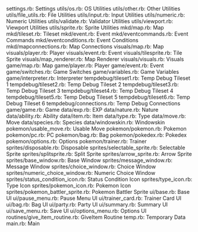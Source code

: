 settings.rb: Settings
utils/os.rb: OS Utilities
utils/other.rb: Other Utilities
utils/file_utils.rb: File Utilities
utils/input.rb: Input Utilities
utils/numeric.rb: Numeric Utilities
utils/validate.rb: Validator Utilities
utils/viewport.rb: Viewport Utilities
utils/sprite.rb: Sprite Utilities
mkd/map.rb: Map
mkd/tileset.rb: Tileset
mkd/event.rb: Event
mkd/eventcommands.rb: Event Commands
mkd/eventconditions.rb: Event Conditions
mkd/mapconnections.rb: Map Connections
visuals/map.rb: Map
visuals/player.rb: Player
visuals/event.rb: Event
visuals/tilesprite.rb: Tile Sprite
visuals/map_renderer.rb: Map Renderer
visuals/visuals.rb: Visuals
game/map.rb: Map
game/player.rb: Player
game/event.rb: Event
game/switches.rb: Game Switches
game/variables.rb: Game Variables
game/interpreter.rb: Interpreter
tempdebug/tileset1.rb: Temp Debug Tileset 1
tempdebug/tileset2.rb: Temp Debug Tileset 2
tempdebug/tileset3.rb: Temp Debug Tileset 3
tempdebug/tileset4.rb: Temp Debug Tileset 4
tempdebug/tileset5.rb: Temp Debug Tileset 5
tempdebug/tileset6.rb: Temp Debug Tileset 6
tempdebug/connections.rb: Temp Debug Connections
game/game.rb: Game
data/exp.rb: EXP
data/nature.rb: Nature
data/ability.rb: Ability
data/item.rb: Item
data/type.rb: Type
data/move.rb: Move
data/species.rb: Species
data/windowskin.rb: Windowskin
pokemon/usable_move.rb: Usable Move
pokemon/pokemon.rb: Pokemon
pokemon/pc.rb: PC
pokemon/bag.rb: Bag
pokemon/pokedex.rb: Pokedex
pokemon/options.rb: Options
pokemon/trainer.rb: Trainer
sprites/disposable.rb: Disposable
sprites/selectable_sprite.rb: Selectable Sprite
sprites/splitsprite.rb: Split Sprite
sprites/arrow_sprite.rb: Arrow Sprite
sprites/base_window.rb: Base Window
sprites/message_window.rb: Message Window
sprites/choice_window.rb: Choice Window
sprites/numeric_choice_window.rb: Numeric Choice Window
sprites/status_condition_icon.rb: Status Condition Icon
sprites/type_icon.rb: Type Icon
sprites/pokemon_icon.rb: Pokemon Icon
sprites/pokemon_battler_sprite.rb: Pokemon Battler Sprite
ui/base.rb: Base UI
ui/pause_menu.rb: Pause Menu UI
ui/trainer_card.rb: Trainer Card UI
ui/bag.rb: Bag UI
ui/party.rb: Party UI
ui/summary.rb: Summary UI
ui/save_menu.rb: Save UI
ui/options_menu.rb: Options UI
routines/give_item_routine.rb: GiveItem Routine
temp.rb: Temporary Data
main.rb: Main

